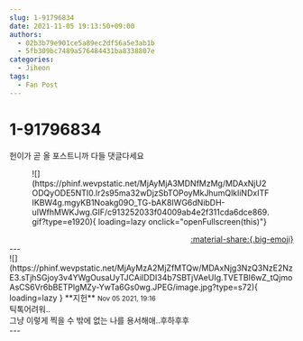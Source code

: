 ```yaml
---
slug: 1-91796834
date: 2021-11-05 19:13:50+09:00
authors:
  - 02b3b79e901ce5a89ec2df56a5e3ab1b
  - 5fb309bc7489a576484431ba8338807e
categories:
  - Jiheon
tags:
  - Fan Post
---
```


# 1-91796834

<div class="post-container" markdown="1">
<div class="content-container md-sidebar__scrollwrap" markdown="1">

헌이가 곧 올 포스트니까 다들 댓글다세요
<figure markdown="1">
![](https://phinf.wevpstatic.net/MjAyMjA3MDNfMzMg/MDAxNjU2ODQyODE5NTI0.lr2s95ma32wDjzSbTOPoyMkJhumQlkIiNDxITFIKBW4g.mgyKB1Noakg09O_TG-bAK8IWG6dNibDH-uIWfhMWKJwg.GIF/c913252033f04009ab4e2f311cda6dce869.gif?type=e1920){ loading=lazy onclick="openFullscreen(this)"}
</figure>


</div>
</div>

<div style="text-align: right;" markdown="1">
<a href="https://weverse.io/fromis9/fanpost/1-91796834" style="text-align: right;">:material-share:{.big-emoji}</a>
</div>
---

<div class="comments-container md-sidebar__scrollwrap" markdown="1">
<div class="comment" markdown="1">
<div class='id-container' markdown="1">
![](https://phinf.wevpstatic.net/MjAyMzA2MjZfMTQw/MDAxNjg3NzQ3NzE2NzE3.sTjhSGjoy3v4YWgOusaUyTJCAiIDDI34b7SBTjVAeUIg.TVETBI6wZ_tQjmoAsCS6Vr6bBETPlgMZy-YwTa6Gs0wg.JPEG/image.jpg?type=s72){ loading=lazy }
**<span class="artist">지헌</span>** <small>Nov 05 2021, 19:16</small><br>
</div>
<div class='comment-body' markdown="1">
틱톡어려워..<br>그냥 이렇게 찍을 수 밖에 없는 나를 용서해애..후하후후
</div>
</div>
</div>
---
